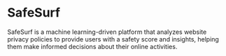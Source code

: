 # SafeSurf
SafeSurf is a machine learning-driven platform that analyzes website privacy policies to provide users with a safety score and insights, helping them make informed decisions about their online activities.
